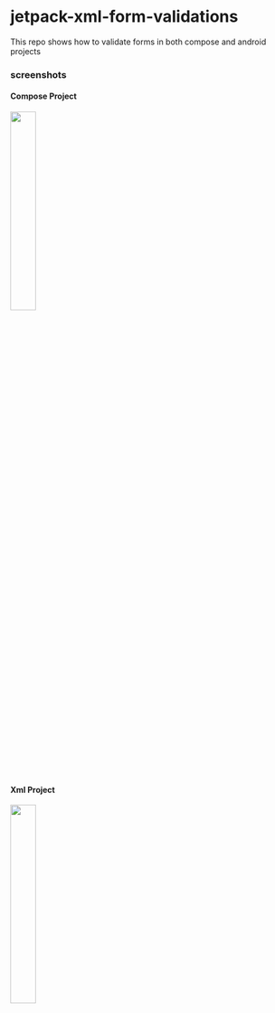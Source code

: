 # jetpack-xml-form-validations
This repo shows how to validate forms in both compose and android projects

### screenshots

#### Compose Project
<p align="left">
<img src="https://user-images.githubusercontent.com/87479198/215742640-c2199a6a-32cc-4412-b4c7-393faa82c079.jpeg" width=30% height=30% >
</p>

#### Xml Project
<p align="left">
<img src="https://user-images.githubusercontent.com/87479198/215742777-607c5439-8895-418c-b990-b6fbae8f96fe.jpeg" width=30% height=30% >
</p>
